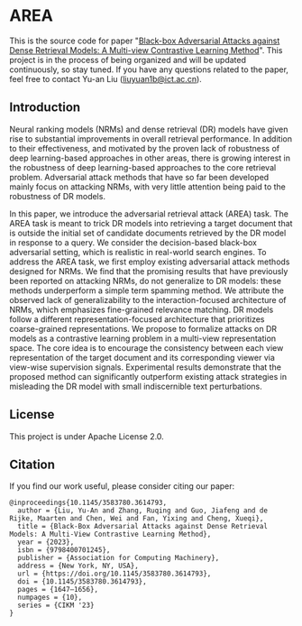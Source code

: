# AREA

This is the source code for paper "[Black-box Adversarial Attacks against Dense Retrieval Models: A Multi-view Contrastive Learning Method](https://doi.org/10.1145/3583780.3614793)".
This project is in the process of being organized and will be updated continuously, so stay tuned.
If you have any questions related to the paper, feel free to contact Yu-an Liu (liuyuan1b@ict.ac.cn).

## Introduction

Neural ranking models (NRMs) and dense retrieval (DR) models have given rise to substantial improvements in overall retrieval performance. In addition to their effectiveness, and motivated by the proven lack of robustness of deep learning-based approaches in other areas, there is growing interest in the robustness of deep learning-based approaches to the core retrieval problem. Adversarial attack methods that have so far been developed mainly focus on attacking NRMs, with very little attention being paid to the robustness of DR models.


In this paper, we introduce the adversarial retrieval attack (AREA) task. The AREA task is meant to trick DR models into retrieving a target document that is outside the initial set of candidate documents retrieved by the DR model in response to a query. We consider the decision-based black-box adversarial setting, which is realistic in real-world search engines. To address the AREA task, we first employ existing adversarial attack methods designed for NRMs. We find that the promising results that have previously been reported on attacking NRMs, do not generalize to DR models: these methods underperform a simple term spamming method. We attribute the observed lack of generalizability to the interaction-focused architecture of NRMs, which emphasizes fine-grained relevance matching. DR models follow a different representation-focused architecture that prioritizes coarse-grained representations. We propose to formalize attacks on DR models as a contrastive learning problem in a multi-view representation space. The core idea is to encourage the consistency between each view representation of the target document and its corresponding viewer via view-wise supervision signals. Experimental results demonstrate that the proposed method can significantly outperform existing attack strategies in misleading the DR model with small indiscernible text perturbations. 

## License

This project is under Apache License 2.0.

## Citation

If you find our work useful, please consider citing our paper:
```
@inproceedings{10.1145/3583780.3614793,
  author = {Liu, Yu-An and Zhang, Ruqing and Guo, Jiafeng and de Rijke, Maarten and Chen, Wei and Fan, Yixing and Cheng, Xueqi},
  title = {Black-Box Adversarial Attacks against Dense Retrieval Models: A Multi-View Contrastive Learning Method},
  year = {2023},
  isbn = {9798400701245},
  publisher = {Association for Computing Machinery},
  address = {New York, NY, USA},
  url = {https://doi.org/10.1145/3583780.3614793},
  doi = {10.1145/3583780.3614793},
  pages = {1647–1656},
  numpages = {10},
  series = {CIKM '23}
}
```
